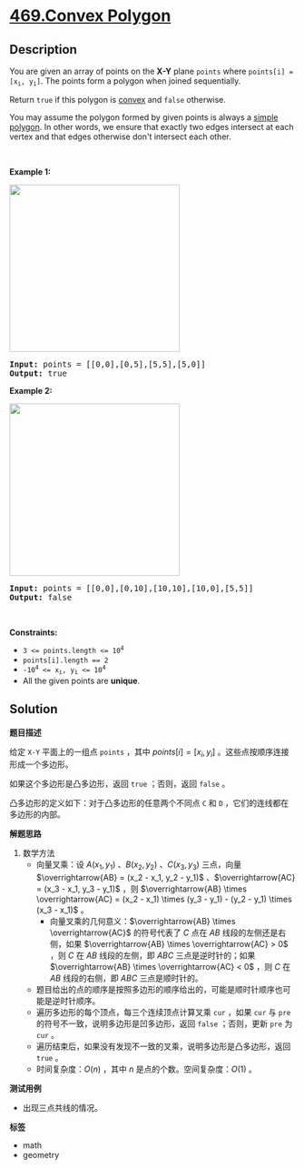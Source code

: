 # [469.Convex Polygon](https://leetcode.com/problems/convex-polygon/description/)

## Description

<p>You are given an array of points on the <strong>X-Y</strong> plane <code>points</code> where <code>points[i] = [x<sub>i</sub>, y<sub>i</sub>]</code>. The points form a polygon when joined sequentially.</p>

<p>Return <code>true</code> if this polygon is <a href="http://en.wikipedia.org/wiki/Convex_polygon" target="_blank">convex</a> and <code>false</code> otherwise.</p>

<p>You may assume the polygon formed by given points is always a <a href="http://en.wikipedia.org/wiki/Simple_polygon" target="_blank">simple polygon</a>. In other words, we ensure that exactly two edges intersect at each vertex and that edges otherwise don&#39;t intersect each other.</p>

<p>&nbsp;</p>
<p><strong class="example">Example 1:</strong></p>
<img alt="" src="https://fastly.jsdelivr.net/gh/doocs/leetcode@main/solution/0400-0499/0469.Convex%20Polygon/images/covpoly1-plane.jpg" style="width: 300px; height: 294px;" />
<pre>
<strong>Input:</strong> points = [[0,0],[0,5],[5,5],[5,0]]
<strong>Output:</strong> true
</pre>

<p><strong class="example">Example 2:</strong></p>
<img alt="" src="https://fastly.jsdelivr.net/gh/doocs/leetcode@main/solution/0400-0499/0469.Convex%20Polygon/images/covpoly2-plane.jpg" style="width: 300px; height: 303px;" />
<pre>
<strong>Input:</strong> points = [[0,0],[0,10],[10,10],[10,0],[5,5]]
<strong>Output:</strong> false
</pre>

<p>&nbsp;</p>
<p><strong>Constraints:</strong></p>

<ul>
  <li><code>3 &lt;= points.length &lt;= 10<sup>4</sup></code></li>
  <li><code>points[i].length == 2</code></li>
  <li><code>-10<sup>4</sup> &lt;= x<sub>i</sub>, y<sub>i</sub> &lt;= 10<sup>4</sup></code></li>
  <li>All the given points are <strong>unique</strong>.</li>
</ul>

## Solution

**题目描述**

给定 `X-Y` 平面上的一组点 `points` ，其中 $points[i] = [x_i, y_i]$ 。这些点按顺序连接形成一个多边形。

如果这个多边形是凸多边形，返回 `true` ；否则，返回 `false` 。

凸多边形的定义如下：对于凸多边形的任意两个不同点 `C` 和 `D` ，它们的连线都在多边形的内部。

**解题思路**

1. 数学方法
   - 向量叉乘：设 $A(x_1, y_1)$ 、$B(x_2, y_2)$ 、$C(x_3, y_3)$ 三点，向量 $\overrightarrow{AB} = (x_2 - x_1, y_2 - y_1)$ 、$\overrightarrow{AC} = (x_3 - x_1, y_3 - y_1)$ ，则 $\overrightarrow{AB} \times \overrightarrow{AC} = (x_2 - x_1) \times (y_3 - y_1) - (y_2 - y_1) \times (x_3 - x_1)$ 。
     - 向量叉乘的几何意义：$\overrightarrow{AB} \times \overrightarrow{AC}$ 的符号代表了 $C$ 点在 $AB$ 线段的左侧还是右侧，如果 $\overrightarrow{AB} \times \overrightarrow{AC} > 0$ ，则 $C$ 在 $AB$ 线段的左侧，即 $ABC$ 三点是逆时针的；如果 $\overrightarrow{AB} \times \overrightarrow{AC} < 0$ ，则 $C$ 在 $AB$ 线段的右侧，即 $ABC$ 三点是顺时针的。
   - 题目给出的点的顺序是按照多边形的顺序给出的，可能是顺时针顺序也可能是逆时针顺序。
   - 遍历多边形的每个顶点，每三个连续顶点计算叉乘 `cur` ，如果 `cur` 与 `pre` 的符号不一致，说明多边形是凹多边形，返回 `false` ；否则，更新 `pre` 为 `cur` 。
   - 遍历结束后，如果没有发现不一致的叉乘，说明多边形是凸多边形，返回 `true` 。
   - 时间复杂度：$O(n)$ ，其中 $n$ 是点的个数。空间复杂度：$O(1)$ 。

**测试用例**

- 出现三点共线的情况。

**标签**

- math
- geometry
